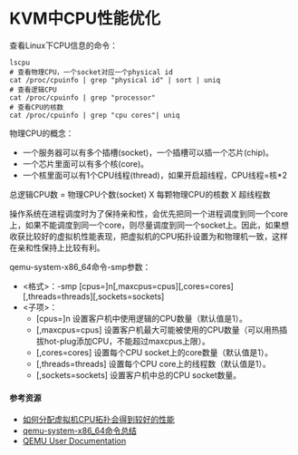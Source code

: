 # KVM中CPU性能优化

查看Linux下CPU信息的命令：

```
lscpu
# 查看物理CPU，一个socket对应一个physical id
cat /proc/cpuinfo | grep "physical id" | sort | uniq
# 查看逻辑CPU
cat /proc/cpuinfo | grep "processor"
# 查看CPU的核数
cat /proc/cpuinfo | grep "cpu cores"| uniq
```

物理CPU的概念：
- 一个服务器可以有多个插槽(socket)，一个插槽可以插一个芯片(chip)。
- 一个芯片里面可以有多个核(core)。
- 一个核里面可以有1个CPU线程(thread)，如果开启超线程，CPU线程=核*2

总逻辑CPU数 = 物理CPU个数(socket) X 每颗物理CPU的核数 X 超线程数

操作系统在进程调度时为了保持亲和性，会优先把同一个进程调度到同一个core上，如果不能调度到同一个core，则尽量调度到同一个socket上。因此，如果想收获比较好的虚拟机性能表现，把虚拟机的CPU拓扑设置为和物理机一致，这样在亲和性保持上比较有利。

qemu-system-x86_64命令-smp参数：

- <格式>：-smp [cpus=]n[,maxcpus=cpus][,cores=cores][,threads=threads][,sockets=sockets]
- <子项>：
  - [cpus=]n 设置客户机中使用逻辑的CPU数量（默认值是1）。
  - [,maxcpus=cpus] 设置客户机最大可能被使用的CPU数量（可以用热插拔hot-plug添加CPU，不能超过maxcpus上限）。
  - [,cores=cores] 设置每个CPU socket上的core数量（默认值是1）。
  - [,threads=threads] 设置每个CPU core上的线程数（默认值是1）。
  - [,sockets=sockets] 设置客户机中总的CPU socket数量。

#### 参考资源

- [如何分配虚拟机CPU拓扑会得到较好的性能](https://mp.weixin.qq.com/s/ZtwKmG3xCsTShJni6xTCmw)
- [qemu-system-x86_64命令总结](http://blog.leanote.com/post/7wlnk13/%E5%88%9B%E5%BB%BAKVM%E8%99%9A%E6%8B%9F%E6%9C%BA)
- [QEMU User Documentation](https://www.qemu.org/docs/master/system/qemu-manpage.html)
